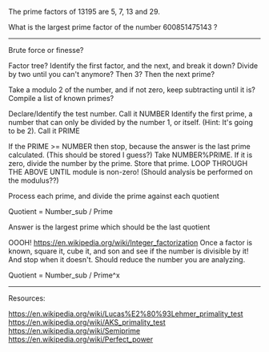 The prime factors of 13195 are 5, 7, 13 and 29.

What is the largest prime factor of the number 600851475143 ?

----

Brute force or finesse?

Factor tree?
Identify the first factor, and the next, and break it down?
Divide by two until you can't anymore? Then 3? Then the next prime?

Take a modulo 2 of the number, and if not zero, keep subtracting until it is?
Compile a list of known primes?

Declare/Identify the test number. Call it NUMBER
Identify the first prime, a number that can only be divided by the number 1, or itself. (Hint: It's going to be 2). Call it PRIME

If the PRIME >= NUMBER then stop, because the answer is the last prime calculated. (This should be stored I guess?)
Take NUMBER%PRIME. If it is zero, divide the number by the prime. Store that prime.
LOOP THROUGH THE ABOVE UNTIL module is non-zero!
(Should analysis be performed on the modulus??)

Process each prime, and divide the prime against each quotient

Quotient = Number_sub / Prime

Answer is the largest prime which should be the last quotient

OOOH! https://en.wikipedia.org/wiki/Integer_factorization
Once a factor is known, square it, cube it, and son and see if the number is divisible by it! And stop when it doesn't. Should reduce the number you are analyzing.

Quotient = Number_sub / Prime^x


------
Resources:

https://en.wikipedia.org/wiki/Lucas%E2%80%93Lehmer_primality_test
https://en.wikipedia.org/wiki/AKS_primality_test
https://en.wikipedia.org/wiki/Semiprime
https://en.wikipedia.org/wiki/Perfect_power
